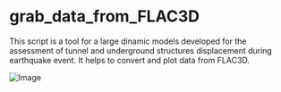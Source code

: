 # grab_data_from_FLAC3D
This script is a tool for a large dinamic models developed for the assessment of tunnel and underground structures displacement during earthquake event.
It helps to convert and plot data from FLAC3D.

![Image](01.jpg)

